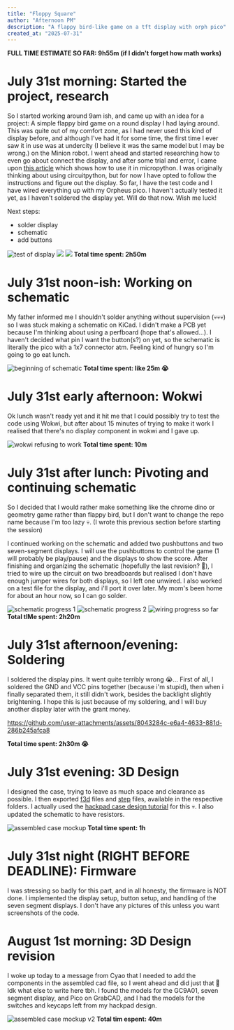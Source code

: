 ```yaml
---
title: "Floppy Square"
author: "Afternoon PM"
description: "A flappy bird-like game on a tft display with orph pico"
created_at: "2025-07-31"
---
```


**FULL TIME ESTIMATE SO FAR: 9h55m (if I didn't forget how math works)**

# July 31st morning: Started the project, research

So I started working around 9am ish, and came up with an idea for a project: A simple flappy bird game on a round display I had laying around. This was quite out of my comfort zone, as I had never used this kind of display before, and although I've had it for some time, the first time I ever saw it in use was at undercity (I believe it was the same model but I may be wrong.) on the Minion robot. I went ahead and started researching how to even go about connect the display, and after some trial and error, I came upon [this article](https://cebess.wordpress.com/2024/04/19/raspberry-pico-and-gc9a01-round-display-in-micropython/) which shows how to use it in micropython. I was originally thinking about using circuitpython, but for now I have opted to follow the instructions and figure out the display. So far, I have the test code and I have wired everything up with my Orpheus pico. I haven't actually tested it yet, as I haven't soldered the display yet. Will do that now. Wish me luck!

Next steps:

- solder display
- schematic
- add buttons

![test of display](./journal-assets/00-test-of-display.jpg)
![](./journal-assets/01-unsoldered.jpg)
![](./journal-assets/03-diagram-on-article.jpg)
**Total time spent: 2h50m**

# July 31st noon-ish: Working on schematic

My father informed me I shouldn't solder anything without supervision (:skull::skull::skull:) so I was stuck making a schematic on KiCad. I didn't make a PCB yet because I'm thinking about using a perfboard (hope that's allowed...). I haven't decided what pin I want the button(s?) on yet, so the schematic is literally the pico with a 1x7 connector atm. Feeling kind of hungry so I'm going to go eat lunch.

![beginning of schematic](./journal-assets/04-schematic-beginning.jpg)
**Total time spent: like 25m :sob:**

# July 31st early afternoon: Wokwi

Ok lunch wasn't ready yet and it hit me that I could possibly try to test the code using Wokwi, but after about 15 minutes of trying to make it work I realised that there's no display component in wokwi and I gave up.

![wokwi refusing to work](./journal-assets/05-wokwi-being-annoying.jpg)
**Total time spent: 10m**

# July 31st after lunch: Pivoting and continuing schematic

So I decided that I would rather make something like the chrome dino or geometry game rather than flappy bird, but I don't want to change the repo name because I'm too lazy :skull:. (I wrote this previous section before starting the session)

I continued working on the schematic and added two pushbuttons and two seven-segment displays. I will use the pushbuttons to control the game (1 will probably be play/pause) and the displays to show the score. After finishing and organizing the schematic (hopefully the last revision? :crossed_fingers:), I tried to wire up the circuit on two breadboards but realised I don't have enough jumper wires for both displays, so I left one unwired. I also worked on a test file for the display, and i'll port it over later. My mom's been home for about an hour now, so I can go solder.

![schematic progress 1](./journal-assets/06-schematic-continued1.jpg)
![schematic progress 2](./journal-assets/07-schematic-continued2.jpg)
![wiring progress so far](./journal-assets/08-wiring-mostly-done.jpg)
**Total tIMe spent: 2h20m**

# July 31st afternoon/evening: Soldering

I soldered the display pins. It went quite terribly wrong :sob:... First of all, I soldered the GND and VCC pins together (because i'm stupid), then when i finally separated them, it still didn't work, besides the backlight slightly brightening. I hope this is just because of my soldering, and I will buy another display later with the grant money.

https://github.com/user-attachments/assets/8043284c-e6a4-4633-881d-286b245afca8

**Total time spent: 2h30m :sob:**

# July 31st evening: 3D Design

I designed the case, trying to leave as much space and clearance as possible. I then exported [f3d](./cad/f3d/) files and [step](./cad/step/) files, available in the respective folders. I actually used the [hackpad case design tutorial](https://hackpad.hackclub.com/guide#case) for this :skull:. I also updated the schematic to have resistors.

![assembled case mockup](./journal-assets/11-assembled-case-mockup.jpg)
**Total time spent: 1h**

# July 31st night (RIGHT BEFORE DEADLINE): Firmware

I was stressing so badly for this part, and in all honesty, the firmware is NOT done. I implemented the display setup, button setup, and handling of the seven segment displays. I don't have any pictures of this unless you want screenshots of the code.



# August 1st morning: 3D Design revision

I woke up today to a message from Cyao that I needed to add the components in the assembled cad file, so I went ahead and did just that :shrug: Idk what else to write here tbh. I found the models for the GC9A01, seven segment display, and Pico on GrabCAD, and I had the models for the switches and keycaps left from my hackpad design.

![assembled case mockup v2](./journal-assets/12-assembled-mockup-with-components.jpg)
**Total tim espent: 40m**
